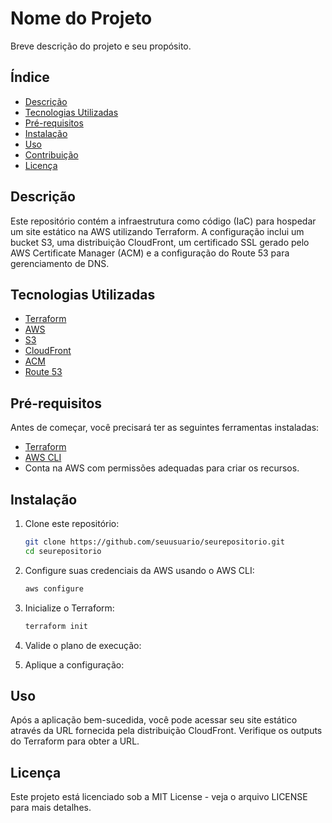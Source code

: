 # Nome do Projeto

Breve descrição do projeto e seu propósito.

## Índice

- [Descrição](#descrição)
- [Tecnologias Utilizadas](#tecnologias-utilizadas)
- [Pré-requisitos](#pré-requisitos)
- [Instalação](#instalação)
- [Uso](#uso)
- [Contribuição](#contribuição)
- [Licença](#licença)

## Descrição

Este repositório contém a infraestrutura como código (IaC) para hospedar um site estático na AWS utilizando Terraform. A configuração inclui um bucket S3, uma distribuição CloudFront, um certificado SSL gerado pelo AWS Certificate Manager (ACM) e a configuração do Route 53 para gerenciamento de DNS.

## Tecnologias Utilizadas

- [Terraform](https://www.terraform.io/)
- [AWS](https://aws.amazon.com/)
- [S3](https://aws.amazon.com/s3/)
- [CloudFront](https://aws.amazon.com/cloudfront/)
- [ACM](https://aws.amazon.com/certificate-manager/)
- [Route 53](https://aws.amazon.com/route53/)

## Pré-requisitos

Antes de começar, você precisará ter as seguintes ferramentas instaladas:

- [Terraform](https://www.terraform.io/downloads.html)
- [AWS CLI](https://aws.amazon.com/cli/)
- Conta na AWS com permissões adequadas para criar os recursos.

## Instalação

1. Clone este repositório:
   ```bash
   git clone https://github.com/seuusuario/seurepositorio.git
   cd seurepositorio
2. Configure suas credenciais da AWS usando o AWS CLI:
     ```bash
     aws configure
3. Inicialize o Terraform:
    ```bash
    terraform init
4. Valide o plano de execução:

5. Aplique a configuração:

## Uso
Após a aplicação bem-sucedida, você pode acessar seu site estático através da URL fornecida pela distribuição CloudFront. Verifique os outputs do Terraform para obter a URL.

## Licença
Este projeto está licenciado sob a MIT License - veja o arquivo LICENSE para mais detalhes.
